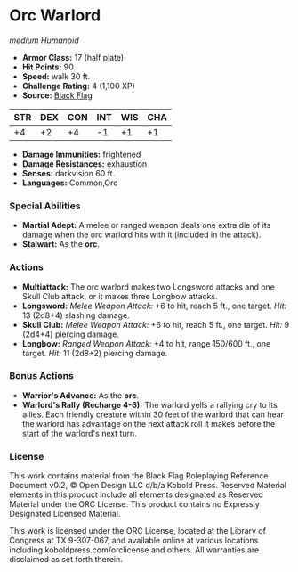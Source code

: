 # Orc Warlord

*medium* *Humanoid*

- **Armor Class:** 17 (half plate)
- **Hit Points:** 90 
- **Speed:** walk 30 ft.
- **Challenge Rating:** 4 (1,100 XP)
- **Source:** [Black Flag](https://koboldpress.com/kpstore/product/tovrpg-pg-mv/)

| STR | DEX | CON | INT | WIS | CHA |
| --- | --- | --- | --- | --- | --- |
| +4 | +2 | +4 | -1 | +1 | +1 |

- **Damage Immunities:** frightened
- **Damage Resistances:** exhaustion
- **Senses:** darkvision 60 ft.
- **Languages:** Common,Orc

### Special Abilities

- **Martial Adept:** A melee or ranged weapon deals one extra die of its damage when the orc warlord hits with it (included in the attack).
- **Stalwart:** As the **orc**.

### Actions

- **Multiattack:** The orc warlord makes two Longsword attacks and one Skull Club attack, or it makes three Longbow attacks.
- **Longsword:** _Melee Weapon Attack:_ +6 to hit, reach 5 ft., one target. _Hit:_ 13 (2d8+4) slashing damage.
- **Skull Club:** _Melee Weapon Attack:_ +6 to hit, reach 5 ft., one target. _Hit:_ 9 (2d4+4) piercing damage.
- **Longbow:** _Ranged Weapon Attack:_ +4 to hit, range 150/600 ft., one target. _Hit:_ 11 (2d8+2) piercing damage.

### Bonus Actions

- **Warrior's Advance:** As the **orc**.
- **Warlord's Rally (Recharge 4-6):** The warlord yells a rallying cry to its allies. Each friendly creature within 30 feet of the warlord that can hear the warlord has advantage on the next attack roll it makes before the start of the warlord's next turn.


### License

This work contains material from the Black Flag Roleplaying Reference Document v0.2, © Open Design LLC d/b/a Kobold Press. Reserved Material elements in this product include all elements designated as Reserved Material under the ORC License. This product contains no Expressly Designated Licensed Material.

This work is licensed under the ORC License, located at the Library of Congress at TX 9-307-067, and available online at various locations including koboldpress.com/orclicense and others. All warranties are disclaimed as set forth therein.
